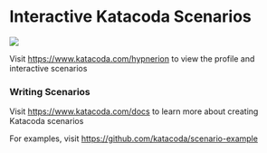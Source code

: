 # Interactive Katacoda Scenarios

[![](http://shields.katacoda.com/katacoda/hypnerion/count.svg)](https://www.katacoda.com/hypnerion "Get your profile on Katacoda.com")

Visit https://www.katacoda.com/hypnerion to view the profile and interactive scenarios

### Writing Scenarios
Visit https://www.katacoda.com/docs to learn more about creating Katacoda scenarios

For examples, visit https://github.com/katacoda/scenario-example
